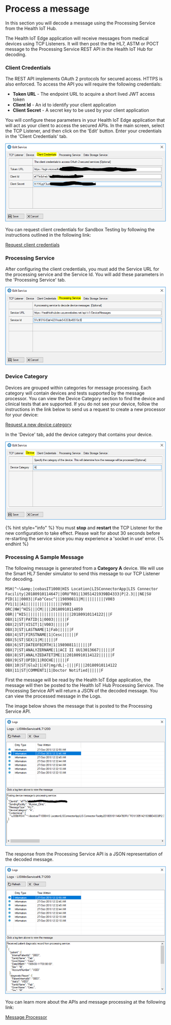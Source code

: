 # Process a message

In this section you will decode a message using the Processing Service from the Health IoT Hub.

The Health IoT Edge application will receive messages from medical devices using TCP Listeners. It will then post the the HL7,  ASTM or POCT message to the Processing Service REST API in the Health IoT Hub for decoding.

### Client Credentials

The REST API implements OAuth 2 protocols for secured access. HTTPS is also enforced. To access the API you will require the following credentials:

* **Token URL** - The endpoint URL to acquire a short lived JWT access token
* **Client Id** - An id to identify your client application
* **Client Secret** - A secret key to be used by your client application

You will configure these parameters in your Health IoT Edge application that will act as your client to access the secured APIs. In the main screen, select the TCP Listener, and then click on the 'Edit' button. Enter your credentials in the 'Client Credentials' tab.

![](../.gitbook/assets/cleint-credentials.PNG)

You can request client credentials for Sandbox Testing by following the instructions outlined in the following link:

[Request client credentials](../sandbox-testing/request-client-credentials.md)

### Processing Service

After configuring the client credentials, you must add the Service URL for the processing service and the Service Id. You will add these parameters in the 'Processing Service' tab.

![](../.gitbook/assets/processing-service.PNG)

### Device Category

Devices are grouped within categories for message processing. Each category will contain devices and tests supported by the message processor. You can view the Device Category section to find the device and clinical tests that are supported. If you do not see your device, follow the instructions in the link below to send us a request to create a new processor for your device:

[Request a new device category](../sandbox-testing/request-a-new-processor-category.md)

In the 'Device' tab, add the device category that contains your device.

![](../.gitbook/assets/device-category.PNG)

{% hint style="info" %}
You must **stop** and **restart** the TCP Listener for the new configuration to take effect. Please wait for about 30 seconds before re-starting the service since you may experience a 'socket in use' error.
{% endhint %}

### Processing A Sample Message

The following message is generated from a **Category A** device. We will use the Smart HL7 Sender simulator to send this message to our  TCP Listener for decoding. 

```text
MSH|^~\&amp;|cobasIT1000|HIS Location|LISConnectorApp|LIS Connector Facility|20180910114647||ORU^R01|13051421939BD4333|P|2.3|||NE|SU
PID|1||0003||Fab^Cesc^||19890811|M||||||||||V003
PV1|1||A1||||||||||||||||V003
ORC|NW|^HIS|||CM||||20180910114059
OBR||^HIS||||||||||||||||||||20180910114122|||F
OBX|1|ST|PATID|1|0003||||||F
OBX|2|ST|VISIT|1|V003||||||F
OBX|3|ST|LASTNAME|1|Fab||||||F
OBX|4|ST|FIRSTNAME|1|Cesc||||||F
OBX|5|ST|SEX|1|M||||||F
OBX|6|ST|DATEOFBIRTH|1|19890811||||||F
OBX|7|ST|ANALYZERNAME|1|ACI II UU13013667||||||F
OBX|8|ST|ANALYZEDATETIME|1|20180910114122||||||F
OBX|9|ST|OPID|1|ROCHE||||||F
OBX|10|ST|Glu2|1|67|mg/dL|-||||F|||20180910114122
OBX|11|ST|COMMENT1|1|Doctor Notified||||||F
```

First the message will be read by the Health IoT Edge application, the message will then be posted to the Health IoT Hub Processing Service. The Processing Service API will return a JSON of the decoded message. You can view the processed message in the Logs.

The image below shows the message that is posted to the Processing Service API.

![](../.gitbook/assets/post-device-message.PNG)

The response from the Processing Service API is a JSON representation of the decoded message.

![](../.gitbook/assets/processed-message.PNG)

You can learn more about the APIs and message processing at the following link:

[Message Processor](../health-iot-hub/untitled.md)





